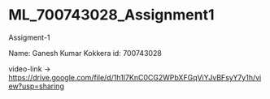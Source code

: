 # ML_700743028_Assignment1

Assigment-1

Name: Ganesh Kumar Kokkera
id: 700743028

video-link -> https://drive.google.com/file/d/1h1I7KnC0CG2WPbXFGqViYJvBFsyY7y1h/view?usp=sharing
